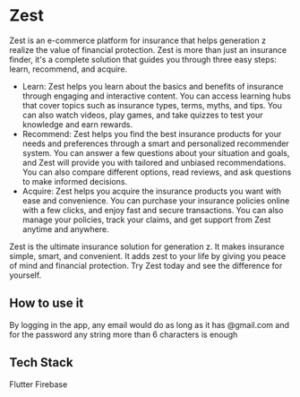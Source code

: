 # Zest
Zest is an e-commerce platform for insurance that helps generation z realize the value of financial protection. Zest is more than just an insurance finder, it's a complete solution that guides you through three easy steps: learn, recommend, and acquire.

- Learn: Zest helps you learn about the basics and benefits of insurance through engaging and interactive content. You can access learning hubs that cover topics such as insurance types, terms, myths, and tips. You can also watch videos, play games, and take quizzes to test your knowledge and earn rewards.
- Recommend: Zest helps you find the best insurance products for your needs and preferences through a smart and personalized recommender system. You can answer a few questions about your situation and goals, and Zest will provide you with tailored and unbiased recommendations. You can also compare different options, read reviews, and ask questions to make informed decisions.
- Acquire: Zest helps you acquire the insurance products you want with ease and convenience. You can purchase your insurance policies online with a few clicks, and enjoy fast and secure transactions. You can also manage your policies, track your claims, and get support from Zest anytime and anywhere.

Zest is the ultimate insurance solution for generation z. It makes insurance simple, smart, and convenient. It adds zest to your life by giving you peace of mind and financial protection. Try Zest today and see the difference for yourself.

## How to use it
By logging in the app, any email would do as long as it has @gmail.com and for the password any string more than 6 characters is enough

## Tech Stack
Flutter
Firebase
